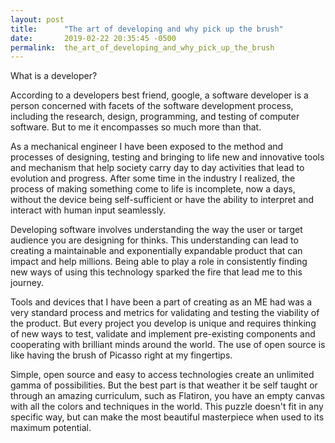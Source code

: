 ```yaml
---
layout: post
title:      "The art of developing and why pick up the brush"
date:       2019-02-22 20:35:45 -0500
permalink:  the_art_of_developing_and_why_pick_up_the_brush
---
```




What is a developer?

According to a developers best friend, google, a software developer is a person concerned with facets of the software development process, including the research, design, programming, and testing of computer software. But to me it encompasses so much more than that. 

As a mechanical engineer I have been exposed to the method and processes of designing, testing and bringing to life new and innovative tools and mechanism that help society carry day to day activities that lead to evolution and progress. After some time in the industry I realized, the process of making something come to life is incomplete, now a days, without the device being self-sufficient or have the ability to interpret and interact with human input seamlessly. 

Developing software involves understanding the way the user or target audience you are designing for thinks. This understanding can lead to creating a maintainable and exponentially expandable product that can impact and help millions. Being able to play a role in consistently finding new ways of using this technology sparked the fire that lead me to this journey.

Tools and devices that I have been a part of creating as an ME had was a very standard process and metrics for validating and testing the viability of the product. But every project you develop is unique and requires thinking of new ways to test, validate and implement pre-existing components and cooperating with brilliant minds around the world. The use of open source is like having the brush of Picasso right at my fingertips.

Simple, open source and easy to access technologies create an unlimited gamma of possibilities. But the best part is that weather it be self taught or through an amazing curriculum, such as Flatiron, you have an empty canvas with all the colors and techniques in the world. This puzzle doesn't fit in any specific way, but can make the most beautiful masterpiece when used to its maximum potential.

